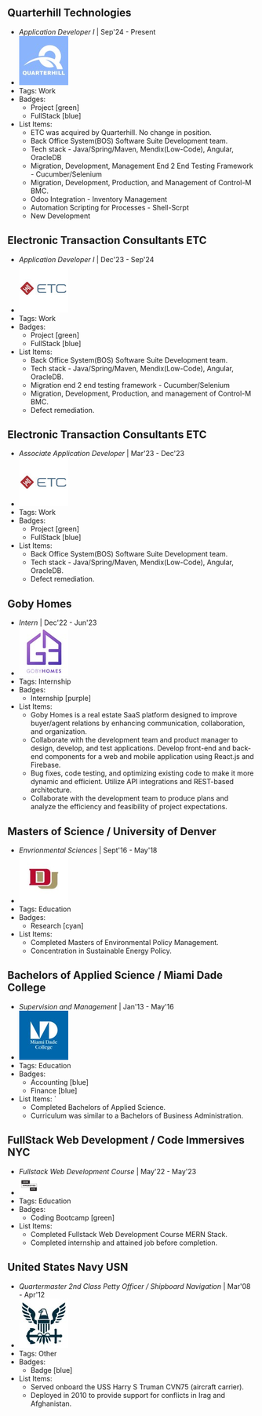 ## Quarterhill Technologies
- *Application Developer I* | Sep'24 - Present
- ![quarterhill-inc-logo](../assets/quarterhill-inc-logo.jpg)
- Tags: Work
- Badges:
  - Project [green]
  - FullStack [blue]
- List Items:
  - ETC was acquired by Quarterhill. No change in position.
  - Back Office System(BOS) Software Suite Development team.
  - Tech stack - Java/Spring/Maven, Mendix(Low-Code), Angular, OracleDB
  - Migration, Development, Management End 2 End Testing Framework - Cucumber/Selenium
  - Migration, Development, Production, and Management of Control-M BMC.
  - Odoo Integration - Inventory Management
  - Automation Scripting for Processes - Shell-Scrpt
  - New Development 

## Electronic Transaction Consultants  ETC
- *Application Developer I* | Dec'23 - Sep'24
- ![etclogo](../assets/etclogo.jpg)
- Tags: Work
- Badges:
  - Project [green]
  - FullStack [blue]
- List Items:
  - Back Office System(BOS) Software Suite Development team.
  - Tech stack - Java/Spring/Maven, Mendix(Low-Code), Angular, OracleDB.
  - Migration end 2 end testing framework - Cucumber/Selenium
  - Migration, Development, Production, and management of Control-M BMC.
  - Defect remediation.

## Electronic Transaction Consultants ETC
- *Associate Application Developer* | Mar'23 - Dec'23
- ![etclogo](../assets/etclogo.jpg)
- Tags: Work
- Badges:
  - Project [green]
  - FullStack [blue]
- List Items:
  - Back Office System(BOS) Software Suite Development team.
  - Tech stack - Java/Spring/Maven, Mendix(Low-Code), Angular, OracleDB.
  - Defect remediation.

## Goby Homes
- *Intern* | Dec'22 - Jun'23
- ![goby-homes-logo](../assets/goby-homes-logo.jpg)
- Tags: Internship
- Badges:
  - Internship [purple]
- List Items:
  - Goby Homes is a real estate SaaS platform designed to improve buyer/agent relations by enhancing communication, collaboration, and organization.
  - Collaborate with the development team and product manager to design, develop, and test applications. Develop front-end and back-end components for a web and mobile application using React.js and Firebase.
  - Bug fixes, code testing, and optimizing existing code to make it more dynamic and efficient. Utilize API integrations and REST-based architecture.
  - Collaborate with the development team to produce plans and analyze the efficiency and feasibility of project expectations.

## Masters of Science / University of Denver
- *Envrionmental Sciences* | Sept'16 - May'18
- ![university_of_denver_logo](../assets/university_of_denver_logo.jpg)
- Tags: Education
- Badges:
  - Research [cyan]
- List Items:
  - Completed Masters of Environmental Policy Management.
  - Concentration in Sustainable Energy Policy.

## Bachelors of Applied Science / Miami Dade College
- *Supervision and Management* | Jan'13 - May'16
- ![miami_dade_college_logo](../assets/miami_dade_college_logo.jpg)
- Tags: Education
- Badges:
  - Accounting [blue]
  - Finance [blue]
- List Items: `
  - Completed Bachelors of Applied Science.
  - Curriculum was similar to a Bachelors of Business Administration.

## FullStack Web Development / Code Immersives NYC
- *Fullstack Web Development Course* | May'22 - May'23
- ![code_immersives-small](../assets/code_immersives-small.png)
- Tags: Education
- Badges:
  - Coding Bootcamp [green]
- List Items:
  - Completed Fullstack Web Development Course MERN Stack.
  - Completed internship and attained job before completion.

## United States Navy USN
- *Quartermaster 2nd Class Petty Officer / Shipboard Navigation* | Mar'08 - Apr'12
- ![us-navy_logo](../assets/us_navy_logo.jpg)
- Tags: Other
- Badges:
  - Badge [blue]
- List Items:
  - Served onboard the USS Harry S Truman CVN75 (aircraft carrier).
  - Deployed in 2010 to provide support for conflicts in Irag and Afghanistan.
